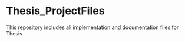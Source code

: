 # Thesis_ProjectFiles
This repository includes all implementation and documentation files for Thesis
